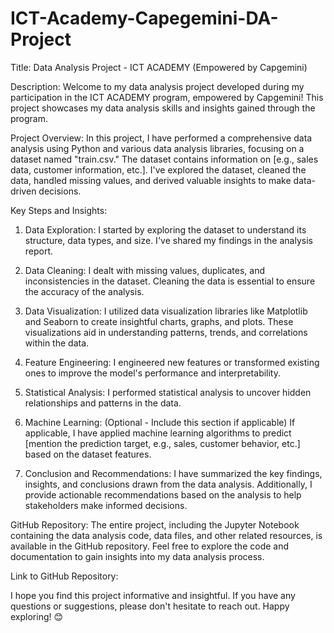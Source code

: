 # ICT-Academy-Capegemini-DA-Project
Title: Data Analysis Project - ICT ACADEMY (Empowered by Capgemini)

Description:
Welcome to my data analysis project developed during my participation in the ICT ACADEMY program, empowered by Capgemini! This project showcases my data analysis skills and insights gained through the program.

Project Overview:
In this project, I have performed a comprehensive data analysis using Python and various data analysis libraries, focusing on a dataset named "train.csv." The dataset contains information on [e.g., sales data, customer information, etc.]. I've explored the dataset, cleaned the data, handled missing values, and derived valuable insights to make data-driven decisions.

Key Steps and Insights:
1. Data Exploration: I started by exploring the dataset to understand its structure, data types, and size. I've shared my findings in the analysis report.

2. Data Cleaning: I dealt with missing values, duplicates, and inconsistencies in the dataset. Cleaning the data is essential to ensure the accuracy of the analysis.

3. Data Visualization: I utilized data visualization libraries like Matplotlib and Seaborn to create insightful charts, graphs, and plots. These visualizations aid in understanding patterns, trends, and correlations within the data.

4. Feature Engineering: I engineered new features or transformed existing ones to improve the model's performance and interpretability.

5. Statistical Analysis: I performed statistical analysis to uncover hidden relationships and patterns in the data.

6. Machine Learning: (Optional - Include this section if applicable) If applicable, I have applied machine learning algorithms to predict [mention the prediction target, e.g., sales, customer behavior, etc.] based on the dataset features.

7. Conclusion and Recommendations: I have summarized the key findings, insights, and conclusions drawn from the data analysis. Additionally, I provide actionable recommendations based on the analysis to help stakeholders make informed decisions.

GitHub Repository:
The entire project, including the Jupyter Notebook containing the data analysis code, data files, and other related resources, is available in the GitHub repository. Feel free to explore the code and documentation to gain insights into my data analysis process.

Link to GitHub Repository: 

I hope you find this project informative and insightful. If you have any questions or suggestions, please don't hesitate to reach out. Happy exploring! 😊
